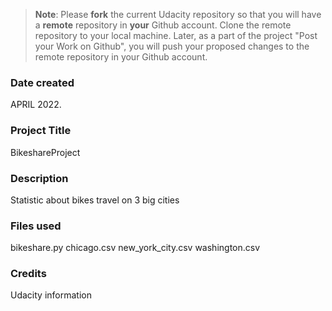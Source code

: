 >**Note**: Please **fork** the current Udacity repository so that you will have a **remote** repository in **your** Github account. Clone the remote repository to your local machine. Later, as a part of the project "Post your Work on Github", you will push your proposed changes to the remote repository in your Github account.

### Date created
APRIL 2022.

### Project Title
BikeshareProject

### Description
Statistic about bikes travel on 3 big cities

### Files used
bikeshare.py
chicago.csv
new_york_city.csv
washington.csv

### Credits
Udacity information
